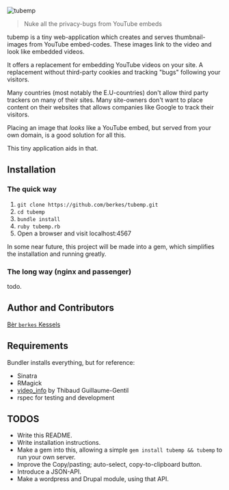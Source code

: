 ![tubemp](https://raw.github.com/berkes/tubemp/develop/public/img/logo.png)

> Nuke all the privacy-bugs from YouTube embeds

tubemp is a tiny web-application which creates and serves thumbnail-images from YouTube embed-codes. These images link to the video and look like embedded videos.

It offers a replacement for embedding YouTube videos on your site. A
replacement without third-party cookies and tracking "bugs" following your
visitors.

Many countries (most notably the E.U-countries) don't allow third party
trackers on many of their sites. Many site-owners don't want to place
content on their websites that allows companies like Google to track
their visitors. 

Placing an image that *looks* like a YouTube embed, but served from your
own domain, is a good solution for all this.

This tiny application aids in that.

## Installation

### The quick way

1. `git clone https://github.com/berkes/tubemp.git`
1. `cd tubemp`
1. `bundle install`
1. `ruby tubemp.rb`
1. Open a browser and visit localhost:4567

In some near future, this project will be made into a gem, which
simplifies the installation and running greatly.

### The long way (nginx and passenger)

todo.

## Author and Contributors

[Bèr `berkes` Kessels](http://berk.es)

## Requirements

Bundler installs everything, but for reference:

* Sinatra
* RMagick
* [video_info](https://rubygems.org/gems/video_info) by Thibaud Guillaume-Gentil
* rspec for testing and development

## TODOS
* Write this README.
* Write installation instructions.
* Make a gem into this, allowing a simple `gem install tubemp && tubemp`
  to run your own server.
* Improve the Copy/pasting; auto-select, copy-to-clipboard button.
* Introduce a JSON-API.
* Make a wordpress and Drupal module, using that API.
